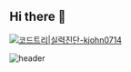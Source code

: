 ## Hi there 👋
[![코드트리|실력진단-kjohn0714](https://banner.codetree.ai/v1/banner/kjohn0714)](https://www.codetree.ai/profiles/kjohn0714)

![header](https://capsule-render.vercel.app/api?type=Transparent)
